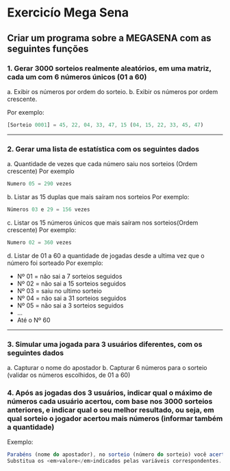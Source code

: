 # Exercicío Mega Sena

## Criar um programa sobre a MEGASENA com as seguintes funções

### 1. Gerar 3000 sorteios realmente aleatórios, em uma matriz, cada um com 6 números únicos (01 a 60)
a. Exibir os números por ordem do sorteio.
b. Exibir os números por ordem crescente.

Por exemplo:
```javascript
[Sorteio 0001] = 45, 22, 04, 33, 47, 15 (04, 15, 22, 33, 45, 47)
```
---

### 2. Gerar uma lista de estatística com os seguintes dados
a. Quantidade de vezes que cada número saiu nos sorteios (Ordem crescente)
Por exemplo
```javascript
Numero 05 = 290 vezes
```
b. Listar as 15 duplas que mais saíram nos sorteios
Por exemplo:
```javascript
Números 03 e 29 = 156 vezes
```
c. Listar os 15 números únicos que mais saíram nos sorteios(Ordem crescente)
Por exemplo:
```javascript
Numero 02 = 360 vezes
```
d. Listar de 01 a 60 a quantidade de jogadas desde a ultima vez que o número foi sorteado
Por exemplo:
* Nº 01 = não sai a 7 sorteios seguidos
* Nº 02 = não sai a 15 sorteios seguidos
* Nº 03 = saiu no ultimo sorteio
* Nº 04 = não sai a 31 sorteios seguidos
* Nº 05 = não sai a 3 sorteios seguidos
* ...
* Até o Nº 60

---

### 3. Simular uma jogada para 3 usuários diferentes, com os seguintes dados
a. Capturar o nome do apostador
b. Capturar 6 números para o sorteio (validar os números escolhidos, de 01 a 60)

### 4. Após as jogadas dos 3 usuários, indicar qual o máximo de números cada usuário acertou, com base nos 3000 sorteios anteriores, e indicar qual o seu melhor resultado, ou seja, em qual sorteio o jogador acertou mais números (informar também a quantidade)

Exemplo:

```javascript
Parabéns (nome do apostador), no sorteio (número do sorteio) você acertou (quantidade de números números!)
Substitua os <em>valore</em>indicados pelas variáveis correspondentes.
```
